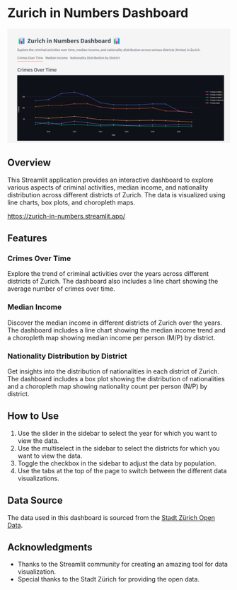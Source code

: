 # Zurich in Numbers Dashboard

![Preview](./images/Zurich_in_numbers_preview.png)

## Overview

This Streamlit application provides an interactive dashboard to explore various aspects of criminal activities, median income, and nationality distribution across different districts of Zurich. The data is visualized using line charts, box plots, and choropleth maps.


https://zurich-in-numbers.streamlit.app/

## Features

### Crimes Over Time

Explore the trend of criminal activities over the years across different districts of Zurich. The dashboard also includes a line chart showing the average number of crimes over time.

### Median Income

Discover the median income in different districts of Zurich over the years. The dashboard includes a line chart showing the median income trend and a choropleth map showing median income per person (M/P) by district.

### Nationality Distribution by District

Get insights into the distribution of nationalities in each district of Zurich. The dashboard includes a box plot showing the distribution of nationalities and a choropleth map showing nationality count per person (N/P) by district.

## How to Use

1. Use the slider in the sidebar to select the year for which you want to view the data.
2. Use the multiselect in the sidebar to select the districts for which you want to view the data.
3. Toggle the checkbox in the sidebar to adjust the data by population.
4. Use the tabs at the top of the page to switch between the different data visualizations.

## Data Source

The data used in this dashboard is sourced from the [Stadt Zürich Open Data](https://data.stadt-zuerich.ch).


## Acknowledgments

- Thanks to the Streamlit community for creating an amazing tool for data visualization.
- Special thanks to the Stadt Zürich for providing the open data.
